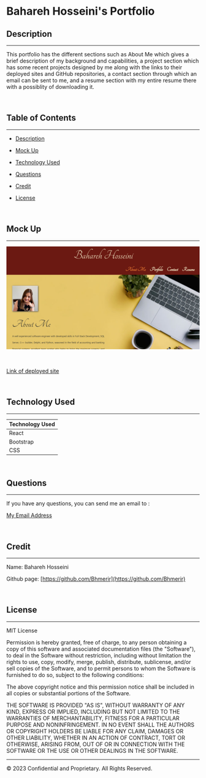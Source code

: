 # Bahareh Hosseini's Portfolio

## Description 
---

This portfolio has the different sections such as About Me which gives a brief description of my background and capabilities, a project section which has some recent projects designed by me along with the links to their deployed sites and GitHub repositories, a contact section through which an email can be sent to me, and a resume section with my entire resume there with a possiblity of downloading it.

<br>

## Table of Contents
---

* [Description](#description)

* [Mock Up](#mock-up)

* [Technology Used](#technology-used)

* [Questions](#questions)

* [Credit](#credit)

* [License](#license)

<br>

## Mock Up

---

![Mock up Image](./public/my-portfolio.png)

<br>

[Link of deployed site](https://bhmerir.github.io/Bahareh-Hosseini-Portfolio)

<br>

## Technology Used

---

| Technology Used                  |
| -------------                    |
| React                            |
| Bootstrap                        |  
| CSS                              |  


<br>

## Questions 

---

If you have any questions, you can send me an email to :

[My Email Address](mailto:(mer_ir@yahoo.com))

<br>

## Credit

---

Name:     Bahareh Hosseini

Github page:      [https://github.com/Bhmerir](https://github.com/Bhmerir)

<br>

## License

---

MIT License

Permission is hereby granted, free of charge, to any person obtaining a copy
of this software and associated documentation files (the "Software"), to deal
in the Software without restriction, including without limitation the rights
to use, copy, modify, merge, publish, distribute, sublicense, and/or sell
copies of the Software, and to permit persons to whom the Software is
furnished to do so, subject to the following conditions:

The above copyright notice and this permission notice shall be included in all
copies or substantial portions of the Software.

THE SOFTWARE IS PROVIDED "AS IS", WITHOUT WARRANTY OF ANY KIND, EXPRESS OR
IMPLIED, INCLUDING BUT NOT LIMITED TO THE WARRANTIES OF MERCHANTABILITY,
FITNESS FOR A PARTICULAR PURPOSE AND NONINFRINGEMENT. IN NO EVENT SHALL THE
AUTHORS OR COPYRIGHT HOLDERS BE LIABLE FOR ANY CLAIM, DAMAGES OR OTHER
LIABILITY, WHETHER IN AN ACTION OF CONTRACT, TORT OR OTHERWISE, ARISING FROM,
OUT OF OR IN CONNECTION WITH THE SOFTWARE OR THE USE OR OTHER DEALINGS IN THE
SOFTWARE.


---

© 2023 Confidential and Proprietary. All Rights Reserved.
